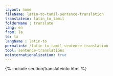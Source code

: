 ```yaml
---
layout: home
fileName: latin-to-tamil-sentence-translation
translatein: latin_to_tamil
folderName : translate
lang: en
from: la
to: ta
langName : latin-to
permalink: /latin-to-tamil-sentence-translation
tool: sentence-translations
nointernationalization: true
---
```

{% include section/translateinto.html %}
